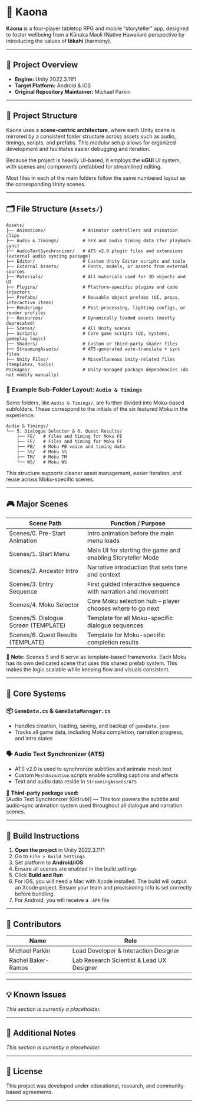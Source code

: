 # 🌺 Kaona

**Kaona** is a four-player tabletop RPG and mobile “storyteller” app, designed to foster wellbeing from a Kānaka Maoli (Native Hawaiian) perspective by introducing the values of **lōkahi** (harmony).

---

## 📁 Project Overview

- **Engine:** Unity 2022.3.11f1  
- **Target Platform:** Android & iOS  
- **Original Repository Maintainer:** Michael Parkin

---

## 🧱 Project Structure

Kaona uses a **scene-centric architecture**, where each Unity scene is mirrored by a consistent folder structure across assets such as audio, timings, scripts, and prefabs. This modular setup allows for organized development and facilitates easier debugging and iteration.

Because the project is heavily UI-based, it employs the **uGUI** UI system, with scenes and components prefabbed for streamlined editing.

Most files in each of the main folders follow the same numbered layout as the corresponding Unity scenes.

---

## 🗂️ File Structure (`Assets/`)

```plaintext
Assets/
├── Animations/              # Animator controllers and animation clips
├── Audio & Timings/         # SFX and audio timing data (for playback sync)
├── AudioTextSynchronizer/   # ATS v2.0 plugin files and extensions (external audio syncing package)
├── Editor/                  # Custom Unity Editor scripts and tools
├── External Assets/         # Fonts, models, or assets from external sources
├── Materials/               # All materials used for 3D objects and UI
├── Plugins/                 # Platform-specific plugins and code injectors
├── Prefabs/                 # Reusable object prefabs (UI, props, interactive items)
├── Rendering/               # Post-processing, lighting configs, or render profiles
├── Resources/               # Dynamically loaded assets (mostly deprecated)
├── Scenes/                  # All Unity scenes
├── Scripts/                 # Core game scripts (UI, systems, gameplay logic)
├── Shaders/                 # Custom or third-party shader files
├── StreamingAssets/         # ATS-generated auto-translate + sync files
├── Unity Files/             # Miscellaneous Unity-related files (templates, tools)
Packages/                    # Unity-managed package dependencies (do not modify manually)
```

### 📂 Example Sub-Folder Layout: `Audio & Timings`

Some folders, like `Audio & Timings/`, are further divided into Moku-based subfolders. These correspond to the initials of the six featured Moku in the experience:

```plaintext
Audio & Timings/
└── 5. Dialogue Selector & 6. Quest Results/
    ├── FE/   # Files and timing for Moku FE
    ├── FF/   # Files and timing for Moku FF
    ├── PB/   # Moku PB voice and timing data
    ├── SS/   # Moku SS
    ├── TM/   # Moku TM
    └── WS/   # Moku WS
```

This structure supports cleaner asset management, easier iteration, and reuse across Moku-specific scenes.

---

## 🎮 Major Scenes

| Scene Path                         | Function / Purpose                                               |
|-----------------------------------|------------------------------------------------------------------|
| Scenes/0. Pre-Start Animation     | Intro animation before the main menu loads                       |
| Scenes/1. Start Menu              | Main UI for starting the game and enabling Storyteller Mode      |
| Scenes/2. Ancestor Intro          | Narrative introduction that sets tone and context                |
| Scenes/3. Entry Sequence          | First guided interactive sequence with narration and movement    |
| Scenes/4. Moku Selector           | Core Moku selection hub – player chooses where to go next        |
| Scenes/5. Dialogue Screen (TEMPLATE) | Template for all Moku-specific dialogue sequences               |
| Scenes/6. Quest Results (TEMPLATE) | Template for Moku-specific completion results                    |

🔁 **Note:** Scenes 5 and 6 serve as template-based frameworks. Each Moku has its own dedicated scene that uses this shared prefab system. This makes the logic scalable while keeping flow and visuals consistent.

---

## 🔧 Core Systems

### 📦 `GameData.cs` & `GameDataManager.cs`

- Handles creation, loading, saving, and backup of `gameData.json`  
- Tracks all game data, including Moku completion, narration progress, and intro states

### 🗣 Audio Text Synchronizer (ATS)

- ATS v2.0 is used to synchronize subtitles and animate mesh text  
- Custom `MeshAnimation` scripts enable scrolling captions and effects  
- Text and audio data reside in `StreamingAssets/ATS`

🧩 **Third-party package used:**  
[Audio Text Synchronizer (GitHub)] — This tool powers the subtitle and audio-sync animation system used throughout all dialogue and narration scenes.

---

## 🚀 Build Instructions

1. **Open the project** in Unity 2022.3.11f1  
2. Go to `File > Build Settings`  
3. Set platform to **Android/iOS**  
4. Ensure all scenes are enabled in the build settings  
5. Click **Build and Run**  
6. For iOS, you will need a Mac with Xcode installed. The build will output an Xcode project. Ensure your team and provisioning info is set correctly before bundling.  
7. For Android, you will receive a `.APK` file

---

## 👥 Contributors

| Name                   | Role                                       |
|------------------------|--------------------------------------------|
| Michael Parkin         | Lead Developer & Interaction Designer      |
| Rachel Baker-Ramos     | Lab Research Scientist & Lead UX Designer |

---

## 💡 Known Issues

_This section is currently a placeholder._

---

## 📌 Additional Notes

_This section is currently a placeholder._

---

## 📄 License

This project was developed under educational, research, and community-based agreements.

---

